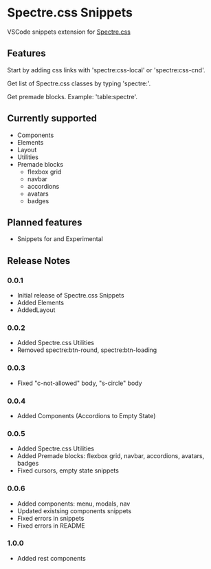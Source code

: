 # Spectre.css Snippets

VSCode snippets extension for [Spectre.css](https://picturepan2.github.io/spectre/)

## Features

Start by adding css links with 'spectre:css-local' or 'spectre:css-cnd'.

Get list of Spectre.css classes by typing 'spectre:'.

Get premade blocks. Example: 'table:spectre'.

## Currently supported

- Components
- Elements
- Layout
- Utilities
- Premade blocks
  - flexbox grid
  - navbar
  - accordions
  - avatars
  - badges

## Planned features

- Snippets for and Experimental

## Release Notes

### 0.0.1

- Initial release of Spectre.css Snippets
- Added Elements
- AddedLayout

### 0.0.2

- Added Spectre.css Utilities
- Removed spectre:btn-round, spectre:btn-loading

### 0.0.3

- Fixed "c-not-allowed" body, "s-circle" body

### 0.0.4

- Added Components (Accordions to Empty State)

### 0.0.5

- Added Spectre.css Utilities
- Added Premade blocks: flexbox grid, navbar, accordions, avatars, badges
- Fixed cursors, empty state snippets

### 0.0.6

- Added components: menu, modals, nav
- Updated existsing components snippets
- Fixed errors in snippets
- Fixed errors in README

### 1.0.0

- Added rest components
